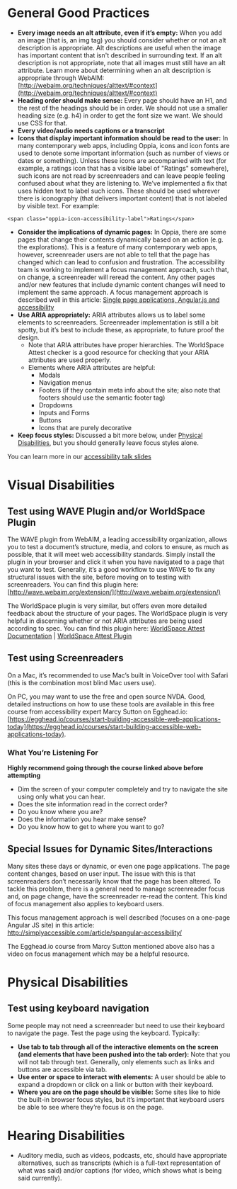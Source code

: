 # General Good Practices
* **Every image needs an alt attribute, even if it’s empty:** When you add an image (that is, an img tag) you should consider whether or not an alt description is appropriate. Alt descriptions are useful when the image has important content that isn't described in surrounding text. If an alt description is not appropriate, note that all images must still have an alt attribute. Learn more about determining when an alt description is appropriate through WebAIM: [http://webaim.org/techniques/alttext/#context](http://webaim.org/techniques/alttext/#context)
* **Heading order should make sense:** Every page should have an H1, and the rest of the headings should be in order. We should not use a smaller heading size (e.g. h4) in order to get the font size we want. We should use CSS for that.
* **Every video/audio needs captions or a transcript**
* **Icons that display important information should be read to the user:** In many contemporary web apps, including Oppia, icons and icon fonts are used to denote some important information (such as number of views or dates or something). Unless these icons are accompanied with text (for example, a ratings icon that has a visible label of "Ratings" somewhere), such icons are not read by screenreaders and can leave people feeling confused about what they are listening to. We’ve implemented a fix that uses hidden text to label such icons. These should be used wherever there is iconography (that delivers important content) that is not labeled by visible text. For example:

`<span class="oppia-icon-accessibility-label">Ratings</span>`
* **Consider the implications of dynamic pages:** In Oppia, there are some pages that change their contents dynamically based on an action (e.g. the explorations). This is a feature of many contemporary web apps, however, screenreader users are not able to tell that the page has changed which can lead to confusion and frustration. The accessibility team is working to implement a focus management approach, such that, on change, a screenreader will reread the content. Any other pages and/or new features that include dynamic content changes will need to implement the same approach. 
A focus management approach is described well in this article: [Single page applications, Angular.js and accessibility ](https://web.archive.org/web/20220206112133/http://simplyaccessible.com/article/spangular-accessibility/ )
* **Use ARIA appropriately:** ARIA attributes allows us to label some elements to screenreaders. Screenreader implementation is still a bit spotty, but it’s best to include these, as appropriate, to future proof the design.
  * Note that ARIA attributes have proper hierarchies. The WorldSpace Attest checker is a good resource for checking that your ARIA attributes are used properly.
  * Elements where ARIA attributes are helpful:
    * Modals
    * Navigation menus
    * Footers (if they contain meta info about the site; also note that footers should use the semantic footer tag)
    * Dropdowns
    * Inputs and Forms
    * Buttons
    * Icons that are purely decorative
* **Keep focus styles:** Discussed a bit more below, under [Physical Disabilities](#physical-disabilities), but you should generally leave focus styles alone.

You can learn more in our [accessibility talk slides](https://docs.google.com/presentation/d/1Vf_S4Q78Aj_O4t92viCrgX1rkQ0kbMgw4SWcXrnzjDQ/edit#slide=id.p)
# Visual Disabilities
## Test using WAVE Plugin and/or WorldSpace Plugin
The WAVE plugin from WebAIM, a leading accessibility organization, allows you to test a document’s structure, media, and colors to ensure, as much as possible, that it will meet web accessibility standards.
Simply install the plugin in your browser and click it when you have navigated to a page that you want to test.
Generally, it’s a good workflow to use WAVE to fix any structural issues with the site, before moving on to testing with screenreaders. You can find this plugin here: [http://wave.webaim.org/extension/](http://wave.webaim.org/extension/)

The WorldSpace plugin is very similar, but offers even more detailed feedback about the structure of your pages. The WorldSpace plugin is very helpful in discerning whether or not ARIA attributes are being used according to spec. You can find this plugin here: [WorldSpace Attest Documentation](https://dequeuniversity.com/guide/attest-extension/1.1/using/) | [WorldSpace Attest Plugin](https://chrome.google.com/webstore/detail/worldspace-attest-devtool/lfmcehohgifnaodaogknapedjiaoebgo?hl=en-US&gl=US)
## Test using Screenreaders
On a Mac, it’s recommended to use Mac’s built in VoiceOver tool with Safari (this is the combination most blind Mac users use). 

On PC, you may want to use the free and open source NVDA. Good, detailed instructions on how to use these tools are available in this free course from accessibility expert Marcy Sutton on Egghead.io: [https://egghead.io/courses/start-building-accessible-web-applications-today](https://egghead.io/courses/start-building-accessible-web-applications-today).
### What You’re Listening For
**Highly recommend going through the course linked above before attempting**
* Dim the screen of your computer completely and try to navigate the site using only what you can hear. 
* Does the site information read in the correct order?
* Do you know where you are? 
* Does the information you hear make sense?
* Do you know how to get to where you want to go?
## Special Issues for Dynamic Sites/Interactions
Many sites these days or dynamic, or even one page applications. The page content changes, based on user input. The issue with this is that screenreaders don’t necessarily know that the page has been altered. To tackle this problem, there is a general need to manage screenreader focus and, on page change, have the screenreader re-read the content. This kind of focus management also applies to keyboard users.

This focus management approach is well described (focuses on a one-page Angular JS site) in this article: [http://simplyaccessible.com/article/spangular-accessibility/ ](http://simplyaccessible.com/article/spangular-accessibility/ )
 
The Egghead.io course from Marcy Sutton mentioned above also has a video on focus management which may be a helpful resource.
# Physical Disabilities
## Test using keyboard navigation
Some people may not need a screenreader but need to use their keyboard to navigate the page. Test the page using the keyboard.
Typically:
* **Use tab to tab through all of the interactive elements on the screen (and elements that have been pushed into the tab order):** Note that you will not tab through text. Generally, only elements such as links and buttons are accessible via tab.
* **Use enter or space to interact with elements:** A user should be able to expand a dropdown or click on a link or button with their keyboard.
* **Where you are on the page should be visible:** Some sites like to hide the built-in browser focus styles, but it’s important that keyboard users be able to see where they’re focus is on the page.
# Hearing Disabilities
* Auditory media, such as videos, podcasts, etc, should have appropriate alternatives, such as transcripts (which is a full-text representation of what was said) and/or captions (for video, which shows what is being said currently).